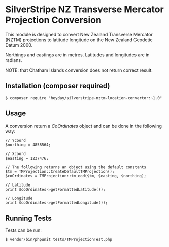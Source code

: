 # SilverStripe NZ Transverse Mercator Projection Conversion

This module is designed to convert New Zealand Transverse Mercator (NZTM) projections to latitude longitude on the
New Zealand Geodetic Datum 2000.

Northings and eastings are in metres. Latitudes and longitudes are in radians.

NOTE: that Chatham Islands conversion does not return correct result.


## Installation (composer required)

```
$ composer require "heyday/silverstripe-nztm-location-convertor:~1.0"
```



## Usage


A conversion return a _CoOrdinates_ object and can be done in the following way:

```
// Ycoord
$northing = 4858564;

// Xcoord
$easting = 1237476;

// The following returns an object using the default constants
$tm = TMProjection::CreateDefaultTMProjection();
$coOrdinates = TMProjection::tm_eod($tm, $easting, $northing);

// Latitude
print $coOrdinates->getFormattedLatitude());

// Longitude
print $coOrdinates->getFormattedLongitude());
```




## Running Tests

Tests can be run:

```
$ vendor/bin/phpunit tests/TMProjectionTest.php
```
